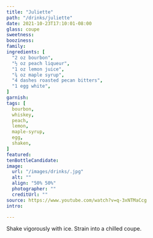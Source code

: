 ```yaml
---
title: "Juliette"
path: "/drinks/juliette"
date: 2021-10-23T17:10:01-08:00
glass: coupe
sweetness:
booziness:
family:
ingredients: [
  "2 oz bourbon",
  "½ oz peach liqueur",
  "1 oz lemon juice",
  "¾ oz maple syrup",
  "4 dashes roasted pecan bitters",
  "1 egg white",
]
garnish:
tags: [
  bourbon,
  whiskey,
  peach,
  lemon,
  maple-syrup,
  egg,
  shaken,
]
featured:
tenBottleCandidate:
image:
  url: "/images/drinks/.jpg"
  alt: ""
  align: "50% 50%"
  photographer: ""
  creditUrl: ""
source: https://www.youtube.com/watch?v=q-3xNTMaCcg
intro:

---
```

Shake vigorously with ice.
Strain into a chilled coupe.
